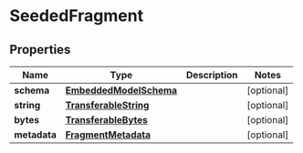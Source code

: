
# SeededFragment

## Properties
Name | Type | Description | Notes
------------ | ------------- | ------------- | -------------
**schema** | [**EmbeddedModelSchema**](EmbeddedModelSchema.md) |  |  [optional]
**string** | [**TransferableString**](TransferableString.md) |  |  [optional]
**bytes** | [**TransferableBytes**](TransferableBytes.md) |  |  [optional]
**metadata** | [**FragmentMetadata**](FragmentMetadata.md) |  |  [optional]



